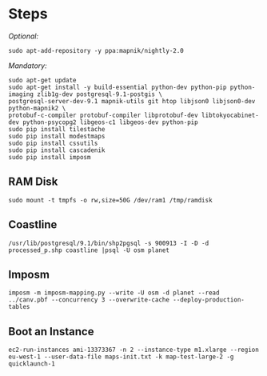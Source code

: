 Steps
=====

*Optional:*

	sudo apt-add-repository -y ppa:mapnik/nightly-2.0

*Mandatory:*

	sudo apt-get update
	sudo apt-get install -y build-essential python-dev python-pip python-imaging zlib1g-dev postgresql-9.1-postgis \
	postgresql-server-dev-9.1 mapnik-utils git htop libjson0 libjson0-dev python-mapnik2 \
	protobuf-c-compiler protobuf-compiler libprotobuf-dev libtokyocabinet-dev python-psycopg2 libgeos-c1 libgeos-dev python-pip
	sudo pip install tilestache
	sudo pip install modestmaps
	sudo pip install cssutils
	sudo pip install cascadenik
	sudo pip install imposm

RAM Disk
--------
	sudo mount -t tmpfs -o rw,size=50G /dev/ram1 /tmp/ramdisk

Coastline
---------
	/usr/lib/postgresql/9.1/bin/shp2pgsql -s 900913 -I -D -d processed_p.shp coastline |psql -U osm planet

Imposm 
------
	imposm -m imposm-mapping.py --write -U osm -d planet --read ../canv.pbf --concurrency 3 --overwrite-cache --deploy-production-tables

Boot an Instance
----------------
	ec2-run-instances ami-13373367 -n 2 --instance-type m1.xlarge --region eu-west-1 --user-data-file maps-init.txt -k map-test-large-2 -g quicklaunch-1
